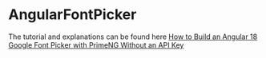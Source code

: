 # AngularFontPicker

The tutorial and explanations can be found here [How to Build an Angular 18 Google Font Picker with PrimeNG Without an API Key](https://obscountdown.com/article/119-how-to-build-an-angular-18-google-font-picker-with-primeng-without-an-api-key)
